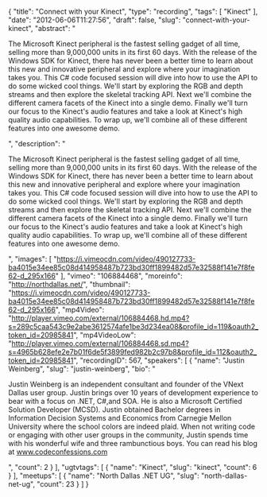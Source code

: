 {
  "title": "Connect with your Kinect",
  "type": "recording",
  "tags": [
    "Kinect"
  ],
  "date": "2012-06-06T11:27:56",
  "draft": false,
  "slug": "connect-with-your-kinect",
  "abstract": "<p>The Microsoft Kinect peripheral is the fastest selling gadget of all time, selling more than 9,000,000 units in its first 60 days. With the release of the Windows SDK for Kinect, there has never been a better time to learn about this new and innovative peripheral and explore where your imagination takes you. This C# code focused session will dive into how to use the API to do some wicked cool things. We'll start by exploring the RGB and depth streams and then explore the skeletal tracking API. Next we'll combine the different camera facets of the Kinect into a single demo. Finally we'll turn our focus to the Kinect's audio features and take a look at Kinect's high quality audio capabilities. To wrap up, we'll combine all of these different features into one awesome demo.</p>",
  "description": "<p>The Microsoft Kinect peripheral is the fastest selling gadget of all time, selling more than 9,000,000 units in its first 60 days. With the release of the Windows SDK for Kinect, there has never been a better time to learn about this new and innovative peripheral and explore where your imagination takes you. This C# code focused session will dive into how to use the API to do some wicked cool things. We'll start by exploring the RGB and depth streams and then explore the skeletal tracking API. Next we'll combine the different camera facets of the Kinect into a single demo. Finally we'll turn our focus to the Kinect's audio features and take a look at Kinect's high quality audio capabilities. To wrap up, we'll combine all of these different features into one awesome demo.</p>",
  "images": [
    "https://i.vimeocdn.com/video/490127733-ba4015e34ee85c08d414958487b723bd30ff1899482d57e32588f141e7f8fe62-d_295x166"
  ],
  "vimeo": "106884468",
  "moreinfo": "http://northdallas.net/",
  "thumbnail": "https://i.vimeocdn.com/video/490127733-ba4015e34ee85c08d414958487b723bd30ff1899482d57e32588f141e7f8fe62-d_295x166",
  "mp4Video": "http://player.vimeo.com/external/106884468.hd.mp4?s=289c5caa543c9e2abe3612574afe1be3d234ea08&profile_id=119&oauth2_token_id=20985841",
  "mp4VideoLow": "http://player.vimeo.com/external/106884468.sd.mp4?s=4965b628efe2e7b01f6de5f3899fed982b2c97b8&profile_id=112&oauth2_token_id=20985841",
  "recordingID": 567,
  "speakers": [
    {
      "name": "Justin Weinberg",
      "slug": "justin-weinberg",
      "bio": "<p>Justin Weinberg is an independent consultant and founder of the VNext Dallas user group. Justin brings over 10 years of development experience to bear with a focus on .NET, C#,and SOA. He is also a Microsoft Certified Solution Developer (MCSD). Justin obtained Bachelor degrees in Information Decision Systems and Economics from Carnegie Mellon University where the school colors are indeed plaid. When not writing code or engaging with other user groups in the community, Justin spends time with his wonderful wife and three rambunctious boys. You can read his blog at www.codeconfessions.com</p>",
      "count": 2
    }
  ],
  "ugtvtags": [
    {
      "name": "Kinect",
      "slug": "kinect",
      "count": 6
    }
  ],
  "meetups": [
    {
      "name": "North Dallas .NET UG",
      "slug": "north-dallas-net-ug",
      "count": 23
    }
  ]
}
